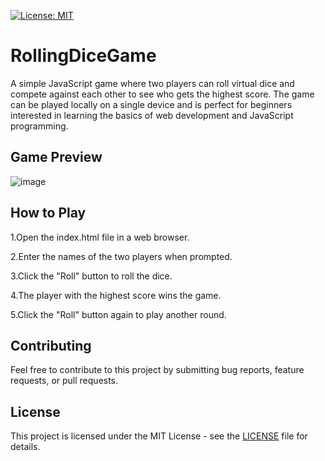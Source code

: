 [![License: MIT](https://img.shields.io/badge/License-MIT-yellow.svg)](https://opensource.org/licenses/MIT)
<h1>RollingDiceGame</h1>
A simple JavaScript game where two players can roll virtual dice and compete against each other to see who gets the highest score. The game can be played locally on a single device and is perfect for beginners interested in learning the basics of web development and JavaScript programming.


<h2>Game Preview</h2>

![image](https://user-images.githubusercontent.com/129940264/230718342-3caef4e2-3056-4da9-b79d-1a439c70071a.png)


<h2>How to Play</h2>
1.Open the index.html file in a web browser.


2.Enter the names of the two players when prompted.

3.Click the "Roll" button to roll the dice.

4.The player with the highest score wins the game.

5.Click the "Roll" button again to play another round.

<h2>Contributing</h2>
Feel free to contribute to this project by submitting bug reports, feature requests, or pull requests.



<h2>License</h2>
This project is licensed under the MIT License - see the <a href="LICENCE.txt">LICENSE</a> file for details.


